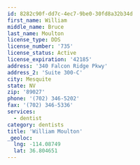 ```yaml
---
id: 8282c90f-dd7c-4ec7-9be0-30fd8a32b34d
first_name: William
middle_name: Bruce
last_name: Moulton
license_type: DDS
license_number: '735'
license_status: Active
license_expiration: '42185'
address: '340 Falcon Ridge Pkwy'
address_2: 'Suite 300-C'
city: Mesquite
state: NV
zip: '89027'
phone: '(702) 346-5202'
fax: '(702) 346-5336'
services:
  - dentist
category: dentists
title: 'William Moulton'
_geoloc:
  lng: -114.08749
  lat: 36.804651
---
```

